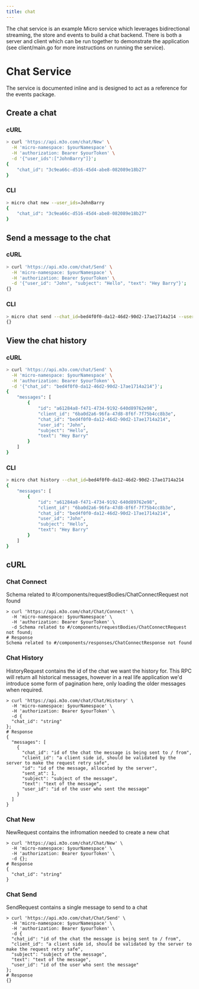 ```yaml
---
title: chat
---
```

The chat service is an example Micro service which leverages bidirectional streaming, the store and events to build a chat backend. There is both a server and client which can be run together to demonstrate the application (see client/main.go for more instructions on running the service).

# Chat Service

The service is documented inline and is designed to act as a reference for the events package.

## Create a chat

### cURL

```bash
> curl 'https://api.m3o.com/chat/New' \
  -H 'micro-namespace: $yourNamespace' \
  -H 'authorization: Bearer $yourToken' \
  -d '{"user_ids":["JohnBarry"]}';
{
	"chat_id": "3c9ea66c-d516-45d4-abe8-082089e18b27"
}
```

### CLI

```bash
> micro chat new --user_ids=JohnBarry
{
	"chat_id": "3c9ea66c-d516-45d4-abe8-082089e18b27"
}
```

## Send a message to the chat

### cURL

```bash
> curl 'https://api.m3o.com/chat/Send' \
  -H 'micro-namespace: $yourNamespace' \
  -H 'authorization: Bearer $yourToken' \
  -d '{"user_id": "John", "subject": "Hello", "text": "Hey Barry"}';
{}
```

### CLI

```bash
> micro chat send --chat_id=bed4f0f0-da12-46d2-90d2-17ae1714a214 --user_id=John --subject=Hello --text='Hey Barry'
{}
```

## View the chat history

### cURL

```bash
> curl 'https://api.m3o.com/chat/Send' \
  -H 'micro-namespace: $yourNamespace' \
  -H 'authorization: Bearer $yourToken' \
  -d '{"chat_id": "bed4f0f0-da12-46d2-90d2-17ae1714a214"}';
{
	"messages": [
		{
			"id": "a61284a8-f471-4734-9192-640d89762e98",
			"client_id": "6ba0d2a6-96fa-47d8-8f6f-7f75b4cc8b3e",
			"chat_id": "bed4f0f0-da12-46d2-90d2-17ae1714a214",
			"user_id": "John",
			"subject": "Hello",
			"text": "Hey Barry"
		}
	]
}
```

### CLI
```bash
> micro chat history --chat_id=bed4f0f0-da12-46d2-90d2-17ae1714a214
{
	"messages": [
		{
			"id": "a61284a8-f471-4734-9192-640d89762e98",
			"client_id": "6ba0d2a6-96fa-47d8-8f6f-7f75b4cc8b3e",
			"chat_id": "bed4f0f0-da12-46d2-90d2-17ae1714a214",
			"user_id": "John",
			"subject": "Hello",
			"text": "Hey Barry"
		}
	]
}
```
## cURL


### Chat Connect
<!-- We use the request body description here as endpoint descriptions are not
being lifted correctly from the proto by the openapi spec generator -->
Schema related to #/components/requestBodies/ChatConnectRequest not found
```shell
> curl 'https://api.m3o.com/chat/Chat/Connect' \
  -H 'micro-namespace: $yourNamespace' \
  -H 'authorization: Bearer $yourToken' \
  -d Schema related to #/components/requestBodies/ChatConnectRequest not found;
# Response
Schema related to #/components/responses/ChatConnectResponse not found
```


### Chat History
<!-- We use the request body description here as endpoint descriptions are not
being lifted correctly from the proto by the openapi spec generator -->
HistoryRequest contains the id of the chat we want the history for. This RPC will return all 
 historical messages, however in a real life application we'd introduce some form of pagination
 here, only loading the older messages when required.
```shell
> curl 'https://api.m3o.com/chat/Chat/History' \
  -H 'micro-namespace: $yourNamespace' \
  -H 'authorization: Bearer $yourToken' \
  -d {
  "chat_id": "string"
};
# Response
{
  "messages": [
    {
      "chat_id": "id of the chat the message is being sent to / from",
      "client_id": "a client side id, should be validated by the server to make the request retry safe",
      "id": "id of the message, allocated by the server",
      "sent_at": 1,
      "subject": "subject of the message",
      "text": "text of the message",
      "user_id": "id of the user who sent the message"
    }
  ]
}
```


### Chat New
<!-- We use the request body description here as endpoint descriptions are not
being lifted correctly from the proto by the openapi spec generator -->
NewRequest contains the infromation needed to create a new chat
```shell
> curl 'https://api.m3o.com/chat/Chat/New' \
  -H 'micro-namespace: $yourNamespace' \
  -H 'authorization: Bearer $yourToken' \
  -d {};
# Response
{
  "chat_id": "string"
}
```


### Chat Send
<!-- We use the request body description here as endpoint descriptions are not
being lifted correctly from the proto by the openapi spec generator -->
SendRequest contains a single message to send to a chat
```shell
> curl 'https://api.m3o.com/chat/Chat/Send' \
  -H 'micro-namespace: $yourNamespace' \
  -H 'authorization: Bearer $yourToken' \
  -d {
  "chat_id": "id of the chat the message is being sent to / from",
  "client_id": "a client side id, should be validated by the server to make the request retry safe",
  "subject": "subject of the message",
  "text": "text of the message",
  "user_id": "id of the user who sent the message"
};
# Response
{}
```



